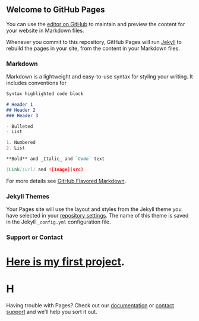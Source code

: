 ## Welcome to GitHub Pages

You can use the [editor on GitHub](https://github.com/Teeny-Sanguini/teeny-sanguini.github.io/edit/master/index.md) to maintain and preview the content for your website in Markdown files.

Whenever you commit to this repository, GitHub Pages will run [Jekyll](https://jekyllrb.com/) to rebuild the pages in your site, from the content in your Markdown files.

### Markdown

Markdown is a lightweight and easy-to-use syntax for styling your writing. It includes conventions for

```markdown
Syntax highlighted code block

# Header 1
## Header 2
### Header 3

- Bulleted
- List

1. Numbered
2. List

**Bold** and _Italic_ and `Code` text

[Link](url) and ![Image](src)
```

For more details see [GitHub Flavored Markdown](https://guides.github.com/features/mastering-markdown/).

### Jekyll Themes

Your Pages site will use the layout and styles from the Jekyll theme you have selected in your [repository settings](https://github.com/Teeny-Sanguini/teeny-sanguini.github.io/settings). The name of this theme is saved in the Jekyll `_config.yml` configuration file.

### Support or Contact

# [Here is my first project](https://github.com/Teeny-Sanguini/teeny-sanguini.github.io/yoshi/index.html).

# H

Having trouble with Pages? Check out our [documentation](https://help.github.com/categories/github-pages-basics/) or [contact support](https://github.com/contact) and we’ll help you sort it out.
